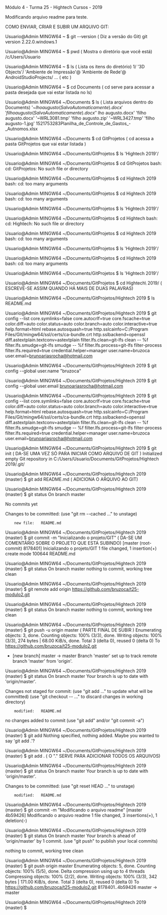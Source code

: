 Módulo 4 - Turma 25 - Hightech Cursos - 2019

Modificando arquivo readme para teste.

COMO ENVIAR, CRIAR E SUBIR UM ARQUIVO GIT:

Usuario@Admin MINGW64 ~
$ git --version ( Diz a versão do Git)
git version 2.22.0.windows.1

Usuario@Admin MINGW64 ~
$ pwd ( Mostra o diretório que você está)
/c/Users/Usuario

Usuario@Admin MINGW64 ~
$ ls ( Lista os itens do diretório)
 1/
'3D Objects'/
'Ambiente de Impressão'@
'Ambiente de Rede'@
 AndroidStudioProjects/
 ... ( etc )

Usuario@Admin MINGW64 ~
$ cd Documents ( cd serve para acessar a pasta desejada que vai estar listada no ls)

Usuario@Admin MINGW64 ~/Documents
$ ls ( Lista arquivos dentro do Documents)
'~$lho augusto (Salvo Automaticamente).docx'                                            'filho augusto (Salvo Automaticamente).docx'
'~$lho augusto.docx'                                                                    'filho augusto.docx'
'~WRL3081.tmp'                                                                          'filho augusto.zip'
'~WRL3427.tmp'                                                                          'filho augusto-1.jpg'
 1521753283Planilha_de_Controle_de_Gastos_-_Autnomos.xlsx

Usuario@Admin MINGW64 ~/Documents
$ cd GitProjetos ( cd acessa a pasta GitProjetos que vai estar listada )

Usuario@Admin MINGW64 ~/Documents/GitProjetos
$ ls
'Hightech 2019'/

Usuario@Admin MINGW64 ~/Documents/GitProjetos
$ cd GitProjetos
bash: cd: GitProjetos: No such file or directory

Usuario@Admin MINGW64 ~/Documents/GitProjetos
$ cd Hightech 2019
bash: cd: too many arguments

Usuario@Admin MINGW64 ~/Documents/GitProjetos
$ cd Hightech 2019
bash: cd: too many arguments

Usuario@Admin MINGW64 ~/Documents/GitProjetos
$ ls
'Hightech 2019'/

Usuario@Admin MINGW64 ~/Documents/GitProjetos
$ cd Hightech
bash: cd: Hightech: No such file or directory

Usuario@Admin MINGW64 ~/Documents/GitProjetos
$ cd Hightech 2019
bash: cd: too many arguments

Usuario@Admin MINGW64 ~/Documents/GitProjetos
$ ls
'Hightech 2019'/

Usuario@Admin MINGW64 ~/Documents/GitProjetos
$ cd Hightech 2019
bash: cd: too many arguments

Usuario@Admin MINGW64 ~/Documents/GitProjetos
$ ls
'Hightech 2019'/

Usuario@Admin MINGW64 ~/Documents/GitProjetos
$ cd Hightech\ 2019/ ( ESCREVE-SE ASSIM QUANDO HÁ MAIS DE DUAS PALAVRAS)

Usuario@Admin MINGW64 ~/Documents/GitProjetos/Hightech 2019
$ ls
README.md

Usuario@Admin MINGW64 ~/Documents/GitProjetos/Hightech 2019
$ git config --list
core.symlinks=false
core.autocrlf=true
core.fscache=true
color.diff=auto
color.status=auto
color.branch=auto
color.interactive=true
help.format=html
rebase.autosquash=true
http.sslcainfo=C:/Program Files/Git/mingw64/ssl/certs/ca-bundle.crt
http.sslbackend=openssl
diff.astextplain.textconv=astextplain
filter.lfs.clean=git-lfs clean -- %f
filter.lfs.smudge=git-lfs smudge -- %f
filter.lfs.process=git-lfs filter-process
filter.lfs.required=true
credential.helper=manager
user.name=bruzoca
user.email=brunoariasrocha@hotmail.com

Usuario@Admin MINGW64 ~/Documents/GitProjetos/Hightech 2019
$ git config --global user.name "bruzoca"

Usuario@Admin MINGW64 ~/Documents/GitProjetos/Hightech 2019
$ git config --global user.email brunoariasrocha@hotmail.com

Usuario@Admin MINGW64 ~/Documents/GitProjetos/Hightech 2019
$ git config --list
core.symlinks=false
core.autocrlf=true
core.fscache=true
color.diff=auto
color.status=auto
color.branch=auto
color.interactive=true
help.format=html
rebase.autosquash=true
http.sslcainfo=C:/Program Files/Git/mingw64/ssl/certs/ca-bundle.crt
http.sslbackend=openssl
diff.astextplain.textconv=astextplain
filter.lfs.clean=git-lfs clean -- %f
filter.lfs.smudge=git-lfs smudge -- %f
filter.lfs.process=git-lfs filter-process
filter.lfs.required=true
credential.helper=manager
user.name=bruzoca
user.email=brunoariasrocha@hotmail.com

Usuario@Admin MINGW64 ~/Documents/GitProjetos/Hightech 2019
$ git init ( DA-SE UMA VEZ SÓ PARA INICIAR COMO ARQUIVO DE GIT )
Initialized empty Git repository in C:/Users/Usuario/Documents/GitProjetos/Hightech 2019/.git/

Usuario@Admin MINGW64 ~/Documents/GitProjetos/Hightech 2019 (master)
$ git add README.md ( ADICIONA O ARQUIVO AO GIT)

Usuario@Admin MINGW64 ~/Documents/GitProjetos/Hightech 2019 (master)
$ git status
On branch master

No commits yet

Changes to be committed:
  (use "git rm --cached <file>..." to unstage)

        new file:   README.md


Usuario@Admin MINGW64 ~/Documents/GitProjetos/Hightech 2019 (master)
$ git commit -m "Inicializando o projeto/GIT" ( DA-SE UM COMENTÁRIO SOBRE O PROJETO QUE ESTA SUBINDO)
[master (root-commit) 8178401] Inicializando o projeto/GIT
 1 file changed, 1 insertion(+)
 create mode 100644 README.md

Usuario@Admin MINGW64 ~/Documents/GitProjetos/Hightech 2019 (master)
$ git status
On branch master
nothing to commit, working tree clean

Usuario@Admin MINGW64 ~/Documents/GitProjetos/Hightech 2019 (master)
$ git remote add origin https://github.com/bruzoca/t25-modulo2.git

Usuario@Admin MINGW64 ~/Documents/GitProjetos/Hightech 2019 (master)
$ git status
On branch master
nothing to commit, working tree clean

Usuario@Admin MINGW64 ~/Documents/GitProjetos/Hightech 2019 (master)
$ git push -u origin master ( PARTE FINAL DE SUBIR )
Enumerating objects: 3, done.
Counting objects: 100% (3/3), done.
Writing objects: 100% (3/3), 274 bytes | 68.00 KiB/s, done.
Total 3 (delta 0), reused 0 (delta 0)
To https://github.com/bruzoca/t25-modulo2.git
 * [new branch]      master -> master
Branch 'master' set up to track remote branch 'master' from 'origin'.

Usuario@Admin MINGW64 ~/Documents/GitProjetos/Hightech 2019 (master)
$ git status
On branch master
Your branch is up to date with 'origin/master'.

Changes not staged for commit:
  (use "git add <file>..." to update what will be committed)
  (use "git checkout -- <file>..." to discard changes in working directory)

        modified:   README.md

no changes added to commit (use "git add" and/or "git commit -a")

Usuario@Admin MINGW64 ~/Documents/GitProjetos/Hightech 2019 (master)
$ git add
Nothing specified, nothing added.
Maybe you wanted to say 'git add .'?

Usuario@Admin MINGW64 ~/Documents/GitProjetos/Hightech 2019 (master)
$ git add . ( O "." SERVE PARA ADICIONAR TODOS OS ARQUIVOS)

Usuario@Admin MINGW64 ~/Documents/GitProjetos/Hightech 2019 (master)
$ git status
On branch master
Your branch is up to date with 'origin/master'.

Changes to be committed:
  (use "git reset HEAD <file>..." to unstage)

        modified:   README.md


Usuario@Admin MINGW64 ~/Documents/GitProjetos/Hightech 2019 (master)
$ git commit -m "Modificando o arquivo readme"
[master 4b59426] Modificando o arquivo readme
 1 file changed, 3 insertions(+), 1 deletion(-)

Usuario@Admin MINGW64 ~/Documents/GitProjetos/Hightech 2019 (master)
$ git status
On branch master
Your branch is ahead of 'origin/master' by 1 commit.
  (use "git push" to publish your local commits)

nothing to commit, working tree clean

Usuario@Admin MINGW64 ~/Documents/GitProjetos/Hightech 2019 (master)
$ git push origin master
Enumerating objects: 5, done.
Counting objects: 100% (5/5), done.
Delta compression using up to 4 threads
Compressing objects: 100% (2/2), done.
Writing objects: 100% (3/3), 342 bytes | 171.00 KiB/s, done.
Total 3 (delta 0), reused 0 (delta 0)
To https://github.com/bruzoca/t25-modulo2.git
   8178401..4b59426  master -> master

Usuario@Admin MINGW64 ~/Documents/GitProjetos/Hightech 2019 (master)
$
